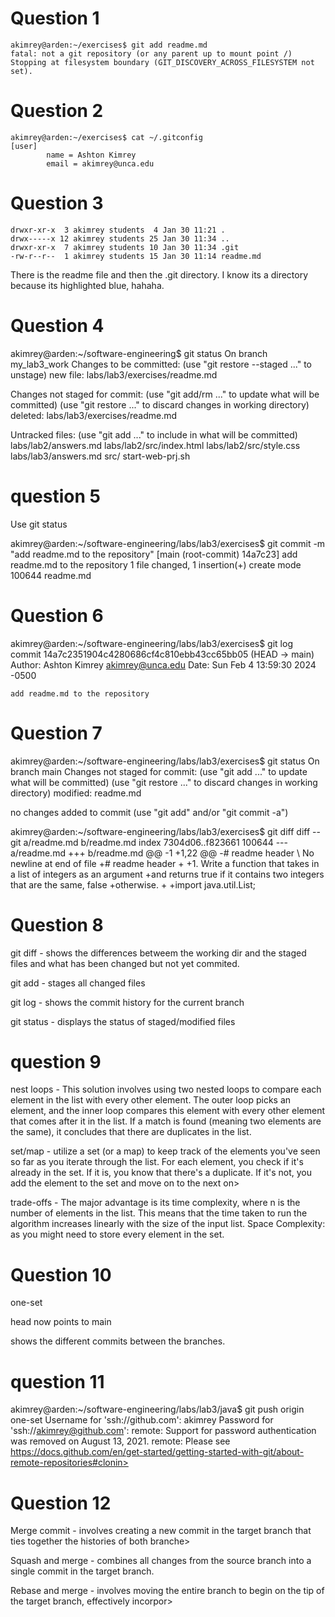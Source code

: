 # Question 1 
```
akimrey@arden:~/exercises$ git add readme.md
fatal: not a git repository (or any parent up to mount point /)
Stopping at filesystem boundary (GIT_DISCOVERY_ACROSS_FILESYSTEM not set).
```
# Question 2
```
akimrey@arden:~/exercises$ cat ~/.gitconfig
[user]
        name = Ashton Kimrey
        email = akimrey@unca.edu
```
# Question 3
```total 18
drwxr-xr-x  3 akimrey students  4 Jan 30 11:21 .
drwx-----x 12 akimrey students 25 Jan 30 11:34 ..
drwxr-xr-x  7 akimrey students 10 Jan 30 11:34 .git
-rw-r--r--  1 akimrey students 15 Jan 30 11:14 readme.md
```
There is the readme file and then the .git directory. I know its a directory because its highlighted blue, hahaha.

# Question 4 
akimrey@arden:~/software-engineering$ git status
On branch my_lab3_work
Changes to be committed:
  (use "git restore --staged <file>..." to unstage)
        new file:   labs/lab3/exercises/readme.md

Changes not staged for commit:
  (use "git add/rm <file>..." to update what will be committed)
  (use "git restore <file>..." to discard changes in working directory)
        deleted:    labs/lab3/exercises/readme.md

Untracked files:
  (use "git add <file>..." to include in what will be committed)
        labs/lab2/answers.md
        labs/lab2/src/index.html
        labs/lab2/src/style.css
        labs/lab3/answers.md
        src/
        start-web-prj.sh

# question 5

Use git status

akimrey@arden:~/software-engineering/labs/lab3/exercises$ git commit -m "add readme.md to the repository"
[main (root-commit) 14a7c23] add readme.md to the repository
 1 file changed, 1 insertion(+)
 create mode 100644 readme.md

 # Question 6 

 akimrey@arden:~/software-engineering/labs/lab3/exercises$ git log
commit 14a7c2351904c4280686cf4c810ebb43cc65bb05 (HEAD -> main)
Author: Ashton Kimrey <akimrey@unca.edu>
Date:   Sun Feb 4 13:59:30 2024 -0500

    add readme.md to the repository

# Question 7 

akimrey@arden:~/software-engineering/labs/lab3/exercises$ git status
On branch main
Changes not staged for commit:
  (use "git add <file>..." to update what will be committed)
  (use "git restore <file>..." to discard changes in working directory)
        modified:   readme.md

no changes added to commit (use "git add" and/or "git commit -a")

akimrey@arden:~/software-engineering/labs/lab3/exercises$ git diff
diff --git a/readme.md b/readme.md
index 7304d06..f823661 100644
--- a/readme.md
+++ b/readme.md
@@ -1 +1,22 @@
-# readme header
\ No newline at end of file
+# readme header
+
+1. Write a function that takes in a list of integers as an argument
+and returns true if it contains two integers that are the same, false
+otherwise.
+
+import java.util.List;

# Question 8

git diff - shows the differences betweem the working dir and the staged files and what has
been changed but not yet commited.

git add - stages all changed files

git log - shows the commit history for the current branch

git status - displays the status of staged/modified files 
# question 9

nest loops - This solution involves using two nested loops to compare each element
in the list with every other element.
 The outer loop picks an element, and the inner loop compares this
element with every other element that comes after it in the list.
If a match is found (meaning two elements are the same), it concludes that there are duplicates in the list.

set/map - utilize a set (or a map) to keep track of the elements you've seen so far as you iterate through the
list. For each element, you check if it's already in the set.
If it is, you know that there's a duplicate. If it's not, you add the element to the set and move on to the next on>

trade-offs - The major advantage is its time complexity, where n is the number of elements in the list.
This means that the time taken to run the algorithm increases linearly with the size of the input list.
Space Complexity: as you might need to store every element in the set.

# Question 10

one-set

head now points to main

shows the different commits between the branches.
# question 11

akimrey@arden:~/software-engineering/labs/lab3/java$ git push origin one-set
Username for 'ssh://github.com': akimrey
Password for 'ssh://akimrey@github.com':
remote: Support for password authentication was removed on August 13, 2021.
remote: Please see https://docs.github.com/en/get-started/getting-started-with-git/about-remote-repositories#clonin>



# Question 12

Merge commit - involves creating a new commit in the target branch that ties together the histories of both branche>

Squash and merge - combines all changes from the source branch into a single commit in the target branch.

Rebase and merge - involves moving the entire branch to begin on the tip of the target branch, effectively incorpor>

